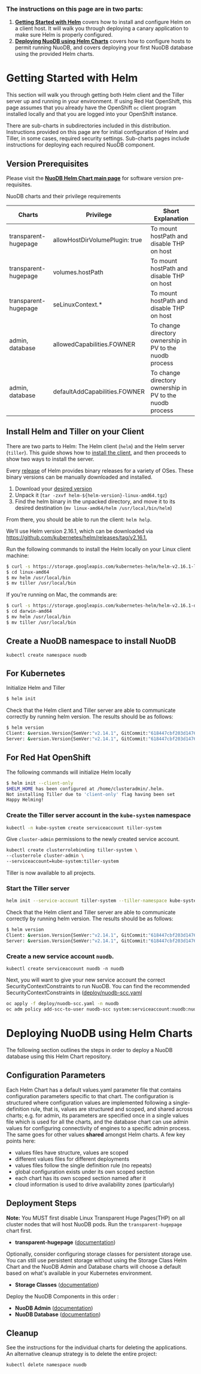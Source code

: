 ### The instructions on this page are in two parts:

1. **[Getting Started with Helm][4]** covers how to install and configure Helm on a client host. It will walk you through deploying a canary application to make sure Helm is properly configured.
2. **[Deploying NuoDB using Helm Charts][5]** covers how to configure hosts to permit running NuoDB, and covers deploying your first NuoDB database using the provided Helm charts.

# Getting Started with Helm 

This section will walk you through getting both Helm client and the Tiller server up and running in your environment. If using Red Hat OpenShift, this page assumes that you already have the OpenShift `oc` client program installed locally and that you are logged into your OpenShift instance.

There are sub-charts in subdirectories included in this distribution. Instructions provided on this page are for initial configuration of Helm and Tiller, in some cases, required security settings. Sub-charts pages include instructions for deploying each required NuoDB component.

## Version Prerequisites

Please visit the **[NuoDB Helm Chart main page][6]** for software version pre-requisites.

NuoDB charts and their privilege requirements

| Charts | Privilege | Short Explanation |
| ----- | ----------- | ------ |
| transparent-hugepage| allowHostDirVolumePlugin: true | To mount hostPath and disable THP on host|
| transparent-hugepage| volumes.hostPath | To mount hostPath and disable THP on host|
| transparent-hugepage| seLinuxContext.* | To mount hostPath and disable THP on host|
| admin, database| allowedCapabilities.FOWNER | To change directory ownership in PV to the nuodb process|
| admin, database| defaultAddCapabilities.FOWNER | To change directory ownership in PV to the nuodb process|


## Install Helm and Tiller on your Client

There are two parts to Helm: The Helm client (`helm`) and the Helm server (`tiller`). This guide shows how to [install the client][1], and then proceeds to show two ways to install the server.

Every [release][2] of Helm provides binary releases for a variety of OSes. These binary versions can be manually downloaded and installed.

1. Download your [desired version][2]
2. Unpack it (`tar -zxvf helm-${helm-version}-linux-amd64.tgz`)
3. Find the helm binary in the unpacked directory, and move it to its desired destination (`mv linux-amd64/helm /usr/local/bin/helm`)

From there, you should be able to run the client: `helm help`.

We’ll use Helm version 2.16.1, which can be downloaded via <https://github.com/kubernetes/helm/releases/tag/v2.16.1.>

Run the following commands to install the Helm locally on your Linux client machine:

```bash
$ curl -s https://storage.googleapis.com/kubernetes-helm/helm-v2.16.1-linux-amd64.tar.gz | tar xz
$ cd linux-amd64
$ mv helm /usr/local/bin
$ mv tiller /usr/local/bin
```

If you're running on Mac, the commands are:

```bash
$ curl -s https://storage.googleapis.com/kubernetes-helm/helm-v2.16.1-darwin-amd64.tar.gz | tar xz
$ cd darwin-amd64
$ mv helm /usr/local/bin
$ mv tiller /usr/local/bin
```

## Create a NuoDB namespace to install NuoDB

`kubectl create namespace nuodb`


## For Kubernetes

Initialize Helm and Tiller

```bash
$ helm init
```

Check that the Helm client and Tiller server are able to communicate correctly by running helm version. The results should be as follows:

```bash
$ helm version
Client: &version.Version{SemVer:"v2.14.1", GitCommit:"618447cbf203d147601b4b9bd7f8c37a5d39fbb4", GitTreeState:"clean"}
Server: &version.Version{SemVer:"v2.14.1", GitCommit:"618447cbf203d147601b4b9bd7f8c37a5d39fbb4", GitTreeState:"clean"}
```


## For Red Hat OpenShift

The following commands will initialize Helm locally

```bash
$ helm init --client-only
$HELM_HOME has been configured at /home/clusteradmin/.helm.
Not installing Tiller due to 'client-only' flag having been set
Happy Helming!
```

### Create the Tiller server account in the `kube-system` namespace 

```bash
kubectl -n kube-system create serviceaccount tiller-system
```

Give `cluster-admin` permissions to the newly created service account.
```bash
kubectl create clusterrolebinding tiller-system \
--clusterrole cluster-admin \
--serviceaccount=kube-system:tiller-system
```

Tiller is now available to all projects.

### Start the Tiller server
```bash
helm init --service-account tiller-system --tiller-namespace kube-system
```

Check that the Helm client and Tiller server are able to communicate correctly by running helm version. The results should be as follows:

```bash
$ helm version
Client: &version.Version{SemVer:"v2.14.1", GitCommit:"618447cbf203d147601b4b9bd7f8c37a5d39fbb4", GitTreeState:"clean"}
Server: &version.Version{SemVer:"v2.14.1", GitCommit:"618447cbf203d147601b4b9bd7f8c37a5d39fbb4", GitTreeState:"clean"}
```

### Create a new service account `nuodb`.

`kubectl create serviceaccount nuodb -n nuodb `

Next, you will want to give your new service account the correct SecurityContextConstraints to run NuoDB.
You can find the recommended SecurityContextConstraints in ([deploy/nuodb-scc.yaml](deploy/nuodb-scc.yaml)

```bash
oc apply -f deploy/nuodb-scc.yaml -n nuodb
oc adm policy add-scc-to-user nuodb-scc system:serviceaccount:nuodb:nuodb -n nuodb
```


# Deploying NuoDB using Helm Charts

The following section outlines the steps in order to deploy a NuoDB database using this Helm Chart repository.

## Configuration Parameters

Each Helm Chart has a default values.yaml parameter file that contains configuration parameters specific to that chart. The configuration is structured where configuration values are implemented following a single-definition rule, that is, values are structured and scoped, and shared across charts; e.g. for admin, its parameters are specified once in a single values file which is used for all the charts, and the database chart can use admin values for configuring connectivity of engines to a specific admin process. The same goes for other values **shared** amongst Helm charts. A few key points here:

- values files have structure, values are scoped
- different values files for different deployments
- values files follow the single definition rule (no repeats)
- global configuration exists under its own scoped section
- each chart has its own scoped section named after it
- cloud information is used to drive availability zones (particularly)

## Deployment Steps

**Note:** You MUST first disable Linux Transparent Huge Pages(THP) on all cluster nodes that will host NuoDB pods. Run the `transparent-hugepage` chart first.

- **transparent-hugepage** ([documentation](transparent-hugepage/README.md))

Optionally, consider configuring storage classes for persistent storage use. You can still use persistent storage without using the Storage Class Helm Chart and the NuoDB Admin and Database charts will choose a default based on what's available in your Kubernetes  environment.

- **Storage Classes** ([documentation](storage-class/README.md)) 

Deploy the NuoDB Components in this order : 

- **NuoDB Admin** ([documentation](admin/README.md)) 
- **NuoDB Database** ([documentation](database/README.md)) 


## Cleanup

See the instructions for the individual charts for deleting the applications.
An alternative cleanup strategy is to delete the entire project:

```bash
kubectl delete namespace nuodb
```

[1]: https://helm.sh/docs/using_helm/
[2]: https://github.com/helm/helm/releases
[4]: #getting-started-with-helm
[5]: #deploying-nuodb-using-helm-charts
[6]: https://github.com/nuodb/nuodb-helm-charts

